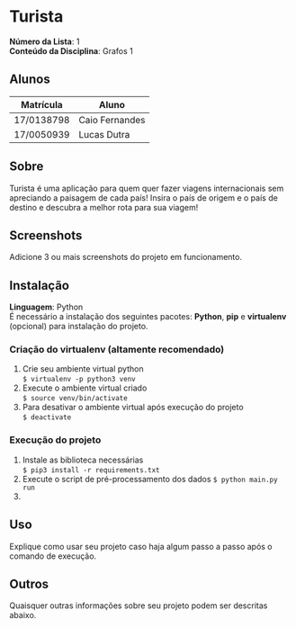 # Turista

**Número da Lista**: 1<br>
**Conteúdo da Disciplina**: Grafos 1<br>

## Alunos
|Matrícula | Aluno |
| -- | -- |
| 17/0138798  |  Caio Fernandes |
| 17/0050939  |  Lucas Dutra    |

## Sobre 
Turista é uma aplicação para quem quer fazer viagens internacionais sem apreciando a paisagem de cada país! Insira o país de origem e o país de destino e descubra a melhor rota para sua viagem!  

## Screenshots
Adicione 3 ou mais screenshots do projeto em funcionamento.

## Instalação 
**Linguagem**: Python<br>
É necessário a instalação dos seguintes pacotes: **Python**, **pip** e **virtualenv** (opcional) para instalação do projeto.
### Criação do virtualenv (altamente recomendado)
1. Crie seu ambiente virtual python  
    ```$ virtualenv -p python3 venv ```  
2. Execute o ambiente virtual criado  
    ```$ source venv/bin/activate```  
3. Para desativar o ambiente virtual após execução do projeto   
    ```$ deactivate```
### Execução do projeto
1. Instale as biblioteca necessárias  
    ```$ pip3 install -r requirements.txt```
2. Execute o script de pré-processamento dos dados
    ```$ python main.py run```
3. 




## Uso 
Explique como usar seu projeto caso haja algum passo a passo após o comando de execução.

## Outros 
Quaisquer outras informações sobre seu projeto podem ser descritas abaixo.




